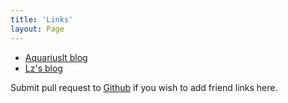 ```yaml
---
title: 'Links'
layout: Page
---
```


* [Aquariuslt blog](https://zexo.dev)
* [Lz's blog](https://lz5z.com)

Submit pull request to [Github](https://github.com/wxsms/blog/tree/master/src/links/README.md) if you wish to add friend links here.
